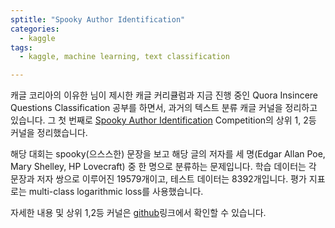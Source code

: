 ```yaml
---
sptitle: "Spooky Author Identification"
categories:
  - kaggle
tags:
  - kaggle, machine learning, text classification

---
```


캐글 코리아의 이유한 님이 제시한 캐글 커리큘럼과 지금 진행 중인 Quora Insincere Questions Classification 공부를 하면서, 과거의 텍스트 분류 캐글 커널을 정리하고 있습니다. 그 첫 번째로 [Spooky Author Identification](https://www.kaggle.com/c/spooky-author-identification#description) Competition의 상위 1, 2등 커널을 정리했습니다.



해당 대회는 spooky(으스스한) 문장을 보고 해당 글의 저자를 세 명(Edgar Allan Poe, Mary Shelley, HP Lovecraft) 중 한 명으로 분류하는 문제입니다. 학습 데이터는 각 문장과 저자 쌍으로 이루어진 19579개이고, 테스트 데이터는 8392개입니다. 평가 지표로는 multi-class logarithmic loss를 사용했습니다.




자세한 내용 및 상위 1,2등 커널은 [github](https://github.com/lifesailor/kaggle-best-kernel/tree/master/text-classification/1.spooky-author-identification)링크에서 확인할 수 있습니다.
